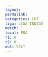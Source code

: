 ```yaml
---
layout: 
permalink: 
categories: LD7
liga: LIGA INDIGO
match: 1
local: POA
r1: 0
r2: 0
out: VOLT
---
```

